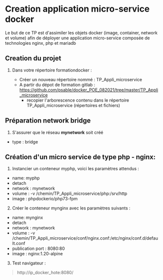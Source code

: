 # Creation application micro-service docker

Le but de ce TP est d'assimiler les objets docker (image, container, network et volume) afin de déployer une application micro-service composée de technologies nginx, php et mariadb

## Creation du projet

1) Dans votre répertoire formationdocker :

    - Créer un nouveau répertoire nommé : TP_Appli_microservice
    - A partir du dépot de formation gitlab : https://github.com/psable/docker_POE_082021/tree/master/TP_Appli_microservice
        - recopier l'arborescence contenu dans le répertoire TP_Appli_microservice (répertoires et fichiers)

## Préparation network bridge

1) S'assurer que le réseau **mynetwork** soit créé
  - type : bridge


## Création d'un micro service de type php - nginx:

1) Instancier un conteneur myphp, voici les paramètres attendus :

  - name: myphp
  - detach
  - network : mynetwork
  - volume :
      -v /chemin/TP_Appli_microservice/php:/srv/http
  - image : phpdockerio/php73-fpm

2) Créer le conteneur mynginx avec les paramètres suivants :

  - name: mynginx
  - detach
  - network : mynetwork
  - volume :
      -v /chemin/TP_Appli_microservice/conf/nginx.conf:/etc/nginx/conf.d/default.conf
  - publication port : 8080:80
  - image : nginx:1.20-alpine

3) Test navigateur :

> http://ip_docker_hote:8080/